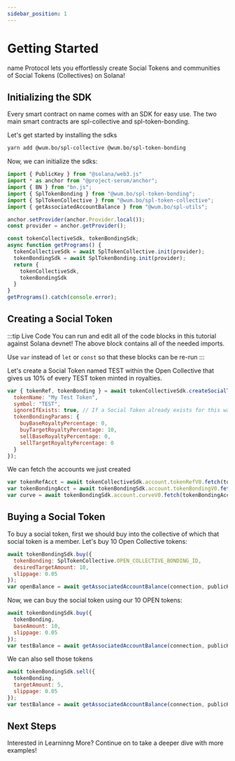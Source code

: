 ```yaml
---
sidebar_position: 1
---
```


# Getting Started

name Protocol lets you effortlessly create Social Tokens and communities of Social Tokens (Collectives) on Solana!

## Initializing the SDK

Every smart contract on name comes with an SDK for easy use. The two main smart contracts are spl-collective and spl-token-bonding.

Let's get started by installing the sdks

```bash
yarn add @wum.bo/spl-collective @wum.bo/spl-token-bonding
```

Now, we can initialize the sdks:

```jsx
import { PublicKey } from "@solana/web3.js"
import * as anchor from "@project-serum/anchor";
import { BN } from "bn.js";
import { SplTokenBonding } from "@wum.bo/spl-token-bonding";
import { SplTokenCollective } from "@wum.bo/spl-token-collective";
import { getAssociatedAccountBalance } from "@wum.bo/spl-utils";

anchor.setProvider(anchor.Provider.local());
const provider = anchor.getProvider();

const tokenCollectiveSdk, tokenBondingSdk;
async function getPrograms() {
  tokenCollectiveSdk = await SplTokenCollective.init(provider);
  tokenBondingSdk = await SplTokenBonding.init(provider);
  return {
    tokenCollectiveSdk,
    tokenBondingSdk
  }
}
getPrograms().catch(console.error);
```

## Creating a Social Token

:::tip Live Code
You can run and edit all of the code blocks in this tutorial against Solana devnet! The above block contains all of the needed imports.

Use `var` instead of `let` or `const` so that these blocks can be re-run
:::

Let's create a Social Token named TEST within the Open Collective that gives us 10% of every TEST token minted in royalties.

```jsx async name=create_social
var { tokenRef, tokenBonding } = await tokenCollectiveSdk.createSocialToken({
  tokenName: "My Test Token",
  symbol: "TEST",
  ignoreIfExists: true, // If a Social Token already exists for this wallet, ignore.
  tokenBondingParams: {
    buyBaseRoyaltyPercentage: 0,
    buyTargetRoyaltyPercentage: 10,
    sellBaseRoyaltyPercentage: 0,
    sellTargetRoyaltyPercentage: 0
  }
});
```

We can fetch the accounts we just created

```jsx async name=fetch deps=create_social
var tokenRefAcct = await tokenCollectiveSdk.account.tokenRefV0.fetch(tokenRef);
var tokenBondingAcct = await tokenBondingSdk.account.tokenBondingV0.fetch(tokenBonding);
var curve = await tokenBondingSdk.account.curveV0.fetch(tokenBondingAcct.curve);
```

## Buying a Social Token

To buy a social token, first we should buy into the collective of which that social token is a member. Let's buy 10 Open Collective tokens:

```jsx async name=buy deps=fetch
await tokenBondingSdk.buy({
  tokenBonding: SplTokenCollective.OPEN_COLLECTIVE_BONDING_ID,
  desiredTargetAmount: 10,
  slippage: 0.05
});
var openBalance = await getAssociatedAccountBalance(connection, publicKey, tokenBondingAcct.baseMint);
```

Now, we can buy the social token using our 10 OPEN tokens:

```jsx async name=buy_target deps=fetch
await tokenBondingSdk.buy({
  tokenBonding,
  baseAmount: 10,
  slippage: 0.05
});
var testBalance = await getAssociatedAccountBalance(connection, publicKey, tokenBondingAcct.targetMint);
```

We can also sell those tokens

```jsx async name=sell_target deps=fetch
await tokenBondingSdk.sell({
  tokenBonding,
  targetAmount: 5,
  slippage: 0.05
});
var testBalance = await getAssociatedAccountBalance(connection, publicKey, tokenBondingAcct.targetMint);
```

## Next Steps

Interested in Learninng More? Continue on to take a deeper dive with more examples!